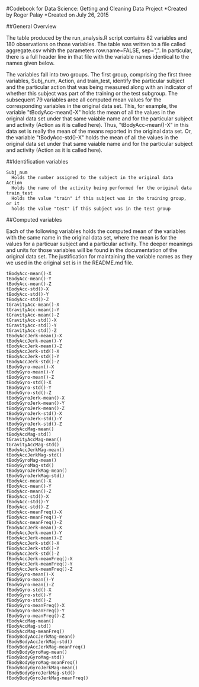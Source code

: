 #Codebook for Data Science: Getting and Cleaning Data Project
*Created by Roger Palay
*Created on July 26, 2015

##General Overview

The table produced by the run_analysis.R script contains 82 variables
and 180 observations on those variables.  The table was written to 
a file called aggregate.csv whith the parameters row.name=FALSE, sep=",".
In particular, there is a full header line in that file with the
variable names identical to the names given below.

The variables fall into two groups.  The first group, comprising the first three
variables, Subj_num, Action, and train_test, identify the particular subject and
the particular action that was being measured along with an indicator of whether
this subject was part of the training or the test subgroup.  The subsequent 79
variables aree all computed mean values for the corresponding variables in the
original data set.  This, for example, the variable "tBodyAcc-mean()-X" holds the 
mean of all the values in the original data set under that same vaiable name and
for the particular subject and activity (Action as it is called here). Thus, 
"tBodyAcc-mean()-X" in this data set is really the mean of the means reported in the
original data set.  Or, the
variable "tBodyAcc-std()-X" holds the mean of all the values in the original data 
set under that same vaiable name and
for the particular subject and activity (Action as it is called here).

##Identification variables
```
Subj_num
  Holds the number assigned to the subject in the original data
Action
  Holds the name of the activity being performed for the original data
train_test
  Holds the value "train" if this subject was in the training group, or it
  holds the value "test" if this subject was in the test group
```

##Computed variables


Each of the following variables holds the computed mean of the variables 
with the same name in the original data set, where the mean is for the 
values for a particuar subject and a particular activity.
The deeper meanings and units for those
variables will be found in the documentation of the original data set.
The justification for maintaining the variable names as they we used
in the original set is in the README.md file.
```
tBodyAcc-mean()-X
tBodyAcc-mean()-Y
tBodyAcc-mean()-Z
tBodyAcc-std()-X
tBodyAcc-std()-Y
tBodyAcc-std()-Z
tGravityAcc-mean()-X
tGravityAcc-mean()-Y
tGravityAcc-mean()-Z
tGravityAcc-std()-X
tGravityAcc-std()-Y
tGravityAcc-std()-Z
tBodyAccJerk-mean()-X
tBodyAccJerk-mean()-Y
tBodyAccJerk-mean()-Z
tBodyAccJerk-std()-X
tBodyAccJerk-std()-Y
tBodyAccJerk-std()-Z
tBodyGyro-mean()-X
tBodyGyro-mean()-Y
tBodyGyro-mean()-Z
tBodyGyro-std()-X
tBodyGyro-std()-Y
tBodyGyro-std()-Z
tBodyGyroJerk-mean()-X
tBodyGyroJerk-mean()-Y
tBodyGyroJerk-mean()-Z
tBodyGyroJerk-std()-X
tBodyGyroJerk-std()-Y
tBodyGyroJerk-std()-Z
tBodyAccMag-mean()
tBodyAccMag-std()
tGravityAccMag-mean()
tGravityAccMag-std()
tBodyAccJerkMag-mean()
tBodyAccJerkMag-std()
tBodyGyroMag-mean()
tBodyGyroMag-std()
tBodyGyroJerkMag-mean()
tBodyGyroJerkMag-std()
fBodyAcc-mean()-X
fBodyAcc-mean()-Y
fBodyAcc-mean()-Z
fBodyAcc-std()-X
fBodyAcc-std()-Y
fBodyAcc-std()-Z
fBodyAcc-meanFreq()-X
fBodyAcc-meanFreq()-Y
fBodyAcc-meanFreq()-Z
fBodyAccJerk-mean()-X
fBodyAccJerk-mean()-Y
fBodyAccJerk-mean()-Z
fBodyAccJerk-std()-X
fBodyAccJerk-std()-Y
fBodyAccJerk-std()-Z
fBodyAccJerk-meanFreq()-X
fBodyAccJerk-meanFreq()-Y
fBodyAccJerk-meanFreq()-Z
fBodyGyro-mean()-X
fBodyGyro-mean()-Y
fBodyGyro-mean()-Z
fBodyGyro-std()-X
fBodyGyro-std()-Y
fBodyGyro-std()-Z
fBodyGyro-meanFreq()-X
fBodyGyro-meanFreq()-Y
fBodyGyro-meanFreq()-Z
fBodyAccMag-mean()
fBodyAccMag-std()
fBodyAccMag-meanFreq()
fBodyBodyAccJerkMag-mean()
fBodyBodyAccJerkMag-std()
fBodyBodyAccJerkMag-meanFreq()
fBodyBodyGyroMag-mean()
fBodyBodyGyroMag-std()
fBodyBodyGyroMag-meanFreq()
fBodyBodyGyroJerkMag-mean()
fBodyBodyGyroJerkMag-std()
fBodyBodyGyroJerkMag-meanFreq()
```